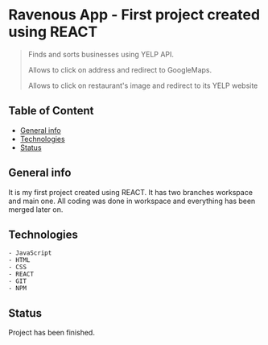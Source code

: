 # Ravenous App - First project created using REACT

> Finds and sorts businesses using YELP API.
>   
> Allows to click on address and redirect to GoogleMaps. 
> 
> Allows to click on restaurant's image and redirect to its YELP website

## Table of Content

- [General info](#general-info)
- [Technologies](#technologies)
- [Status](#status)

## General info

It is my first project created using REACT. It has two branches workspace and main one. All coding was done in workspace and everything has been merged later on.

## Technologies

    - JavaScript
    - HTML
    - CSS
    - REACT
    - GIT
    - NPM


## Status

Project has been finished.
